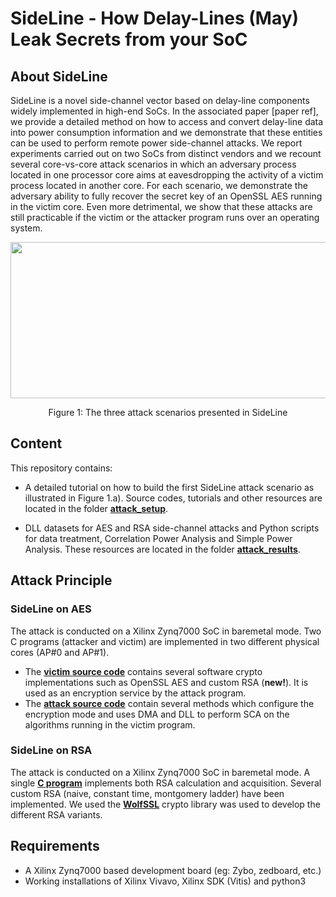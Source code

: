 # SideLine - How Delay-Lines (May) Leak Secrets from your SoC

## About SideLine

SideLine is a novel side-channel vector based on delay-line components widely implemented in high-end SoCs. In the associated paper [paper ref], we provide a detailed method on how to access and convert delay-line data into power consumption information and we demonstrate that these entities can be used to perform remote power side-channel attacks. We report experiments carried out on two SoCs from distinct vendors and we recount several core-vs-core attack scenarios in which an adversary process located in one processor core aims at eavesdropping the activity of a victim process located in another core. For each scenario, we demonstrate the adversary ability to fully recover the secret key of an OpenSSL AES running in the victim core. Even more detrimental, we show that these attacks are still practicable if the victim or the attacker program runs over an operating system.

<p align="center">
<img src="https://user-images.githubusercontent.com/67143135/85726797-bac67600-b6f6-11ea-9162-8daf8975c3bd.png" width="700" height="250">
</p>
<p align="center"> Figure 1: The three attack scenarios presented in SideLine<p align="center">
  
## Content

This repository contains:
- A detailed tutorial on how to build the first SideLine attack scenario as illustrated in Figure 1.a). Source codes, tutorials and other resources are located in the folder [**attack_setup**](https://github.com/Remote-HWA/SideLine/tree/master/attack_setup).

- DLL datasets for AES and RSA side-channel attacks and Python scripts for data treatment, Correlation Power Analysis and Simple Power Analysis. These resources are located in the folder [**attack_results**](https://github.com/Remote-HWA/SideLine/tree/master/attack_results). 

## Attack Principle 

### SideLine on AES
The attack is conducted on a Xilinx Zynq7000 SoC in baremetal mode. Two C programs (attacker and victim) are implemented in two different physical cores (AP#0 and AP#1).
- The [**victim source code**](https://github.com/Remote-HWA/SideLine/tree/master/attack_setup/AES_setup/CPU1_victim) contains several software crypto implementations such as OpenSSL AES and custom RSA (**new!**). It is used as an encryption service by the attack program.
- The [**attack source code**](https://github.com/Remote-HWA/SideLine/tree/master/attack_setup/AES_setup/CPU0_attack) contain several methods which configure the encryption mode and uses DMA and DLL to perform SCA on the algorithms running in the victim program.

### SideLine on RSA
The attack is conducted on a Xilinx Zynq7000 SoC in baremetal mode. A single [**C program**](https://github.com/Remote-HWA/SideLine/tree/master/attack_setup/RSA_setup)  implements both RSA calculation and acquisition. Several custom RSA (naive, constant time, montgomery ladder) have been implemented. We used the [**WolfSSL**](https://github.com/wolfssl) crypto library was used to develop the different RSA variants.

## Requirements
- A Xilinx Zynq7000 based development board (eg: Zybo, zedboard, etc.)
- Working installations of Xilinx Vivavo, Xilinx SDK (Vitis) and python3










